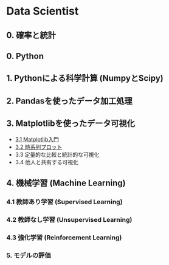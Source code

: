 # Data Scientist

## 0. 確率と統計

## 0. Python

## 1. Pythonによる科学計算 (NumpyとScipy)

## 2. Pandasを使ったデータ加工処理

## 3. Matplotlibを使ったデータ可視化

* [3.1 Matplotlib入門](matplotlib/Matplotlib入門.md)
* [3.2 時系列プロット](matplotlib/Matplotlib時系列プロット.md)
* 3.3 定量的な比較と統計的な可視化
* 3.4 他人と共有する可視化

## 4. 機械学習 (Machine Learning)

### 4.1 教師あり学習 (Supervised Learning)

### 4.2 教師なし学習 (Unsupervised Learning)

### 4.3 強化学習 (Reinforcement Learning)

### 5. モデルの評価